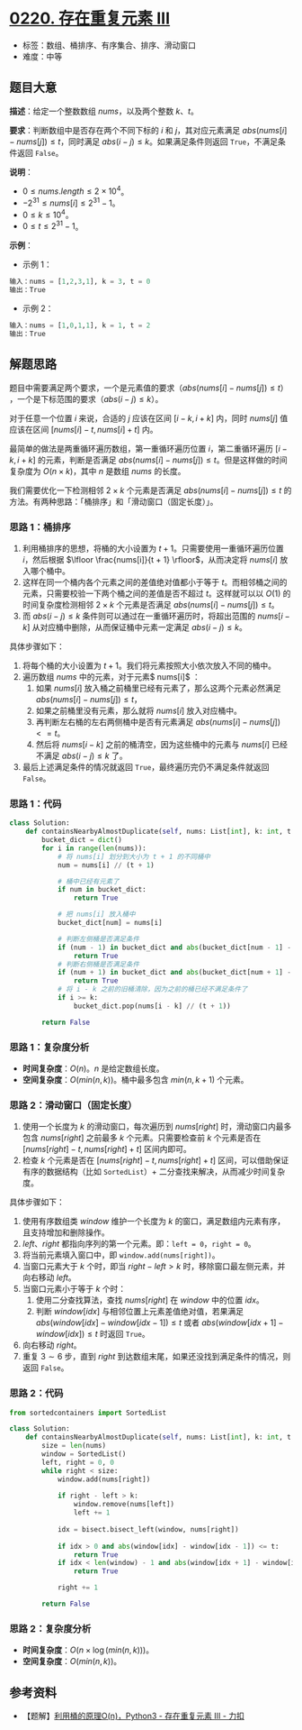 # [0220. 存在重复元素 III](https://leetcode.cn/problems/contains-duplicate-iii/)

- 标签：数组、桶排序、有序集合、排序、滑动窗口
- 难度：中等

## 题目大意

**描述**：给定一个整数数组 $nums$，以及两个整数 $k$、$t$。

**要求**：判断数组中是否存在两个不同下标的 $i$ 和 $j$，其对应元素满足 $abs(nums[i] - nums[j]) \le t$，同时满足 $abs(i - j) \le k$。如果满足条件则返回 `True`，不满足条件返回 `False`。

**说明**：

- $0 \le nums.length \le 2 \times 10^4$。
- $-2^{31} \le nums[i] \le 2^{31} - 1$。
- $0 \le k \le 10^4$。
- $0 \le t \le 2^{31} - 1$。

**示例**：

- 示例 1：

```python
输入：nums = [1,2,3,1], k = 3, t = 0
输出：True
```

- 示例 2：

```python
输入：nums = [1,0,1,1], k = 1, t = 2
输出：True
```

## 解题思路

题目中需要满足两个要求，一个是元素值的要求（$abs(nums[i] - nums[j]) \le t$） ，一个是下标范围的要求（$abs(i - j) \le k$）。

对于任意一个位置 $i$ 来说，合适的 $j$ 应该在区间 $[i - k, i + k]$ 内，同时 $nums[j]$ 值应该在区间 $[nums[i] - t, nums[i] + t]$ 内。

最简单的做法是两重循环遍历数组，第一重循环遍历位置 $i$，第二重循环遍历 $[i - k, i + k]$ 的元素，判断是否满足 $abs(nums[i] - nums[j]) \le t$。但是这样做的时间复杂度为 $O(n \times k)$，其中 $n$ 是数组 $nums$ 的长度。

我们需要优化一下检测相邻 $2 \times k$ 个元素是否满足 $abs(nums[i] - nums[j]) \le t$ 的方法。有两种思路：「桶排序」和「滑动窗口（固定长度）」。

### 思路 1：桶排序

1. 利用桶排序的思想，将桶的大小设置为 $t + 1$。只需要使用一重循环遍历位置 $i$，然后根据 $\lfloor \frac{nums[i]}{t + 1} \rfloor$，从而决定将 $nums[i]$ 放入哪个桶中。
2. 这样在同一个桶内各个元素之间的差值绝对值都小于等于 $t$。而相邻桶之间的元素，只需要校验一下两个桶之间的差值是否不超过 $t$。这样就可以以 $O(1)$ 的时间复杂度检测相邻 $2 \times k$ 个元素是否满足 $abs(nums[i] - nums[j]) \le t$。
3. 而 $abs(i - j) \le k$ 条件则可以通过在一重循环遍历时，将超出范围的 $nums[i - k]$ 从对应桶中删除，从而保证桶中元素一定满足 $abs(i - j) \le k$。

具体步骤如下：

1. 将每个桶的大小设置为 $t + 1$。我们将元素按照大小依次放入不同的桶中。
2. 遍历数组 $nums$ 中的元素，对于元素$ nums[i]$ ：
   1. 如果 $nums[i]$ 放入桶之前桶里已经有元素了，那么这两个元素必然满足 $abs(nums[i] - nums[j]) \le t$，
   2. 如果之前桶里没有元素，那么就将 $nums[i]$ 放入对应桶中。
   3. 再判断左右桶的左右两侧桶中是否有元素满足 $abs(nums[i] - nums[j]) <= t$。
   4. 然后将 $nums[i - k]$ 之前的桶清空，因为这些桶中的元素与 $nums[i]$ 已经不满足 $abs(i - j) \le k$ 了。
3. 最后上述满足条件的情况就返回 `True`，最终遍历完仍不满足条件就返回 `False`。

### 思路 1：代码

```python
class Solution:
    def containsNearbyAlmostDuplicate(self, nums: List[int], k: int, t: int) -> bool:
        bucket_dict = dict()
        for i in range(len(nums)):
            # 将 nums[i] 划分到大小为 t + 1 的不同桶中
            num = nums[i] // (t + 1)

            # 桶中已经有元素了
            if num in bucket_dict:
                return True

            # 把 nums[i] 放入桶中
            bucket_dict[num] = nums[i]

            # 判断左侧桶是否满足条件
            if (num - 1) in bucket_dict and abs(bucket_dict[num - 1] - nums[i]) <= t:
                return True
            # 判断右侧桶是否满足条件
            if (num + 1) in bucket_dict and abs(bucket_dict[num + 1] - nums[i]) <= t:
                return True
            # 将 i - k 之前的旧桶清除，因为之前的桶已经不满足条件了
            if i >= k:
                bucket_dict.pop(nums[i - k] // (t + 1))

        return False
```

### 思路 1：复杂度分析

- **时间复杂度**：$O(n)$。$n$ 是给定数组长度。
- **空间复杂度**：$O(min(n, k))$。桶中最多包含 $min(n, k + 1)$ 个元素。

### 思路 2：滑动窗口（固定长度）

1. 使用一个长度为 $k$ 的滑动窗口，每次遍历到 $nums[right]$ 时，滑动窗口内最多包含 $nums[right]$ 之前最多 $k$ 个元素。只需要检查前 $k$ 个元素是否在 $[nums[right] - t, nums[right] + t]$ 区间内即可。
2. 检查 $k$ 个元素是否在 $[nums[right] - t, nums[right] + t]$ 区间，可以借助保证有序的数据结构（比如 `SortedList`）+ 二分查找来解决，从而减少时间复杂度。

具体步骤如下：

1. 使用有序数组类 $window$ 维护一个长度为 $k$ 的窗口，满足数组内元素有序，且支持增加和删除操作。
2. $left$、$right$ 都指向序列的第一个元素。即：`left = 0`，`right = 0`。
3. 将当前元素填入窗口中，即 `window.add(nums[right])`。
4. 当窗口元素大于 $k$ 个时，即当 $right - left > k$ 时，移除窗口最左侧元素，并向右移动 $left$。
5. 当窗口元素小于等于 $k$ 个时：
   1. 使用二分查找算法，查找 $nums[right]$ 在 $window$ 中的位置 $idx$。
   2. 判断 $window[idx]$ 与相邻位置上元素差值绝对值，若果满足 $abs(window[idx] - window[idx - 1]) \le t$ 或者 $abs(window[idx + 1] - window[idx]) \le t$ 时返回 `True`。
6. 向右移动 $right$。
7. 重复 $3 \sim 6$ 步，直到 $right$ 到达数组末尾，如果还没找到满足条件的情况，则返回 `False`。

### 思路 2：代码

```python
from sortedcontainers import SortedList

class Solution:
    def containsNearbyAlmostDuplicate(self, nums: List[int], k: int, t: int) -> bool:
        size = len(nums)
        window = SortedList()
        left, right = 0, 0
        while right < size:
            window.add(nums[right])
            
            if right - left > k:
                window.remove(nums[left])
                left += 1
            
            idx = bisect.bisect_left(window, nums[right])
            
            if idx > 0 and abs(window[idx] - window[idx - 1]) <= t:
                return True
            if idx < len(window) - 1 and abs(window[idx + 1] - window[idx]) <= t:
                return True

            right += 1

        return False
```

### 思路 2：复杂度分析

- **时间复杂度**：$O(n \times \log (min(n, k)))$。
- **空间复杂度**：$O(min(n, k))$。

## 参考资料

- 【题解】[利用桶的原理O(n)，Python3 - 存在重复元素 III - 力扣](https://leetcode.cn/problems/contains-duplicate-iii/solution/li-yong-tong-de-yuan-li-onpython3-by-zhou-pen-chen/)
